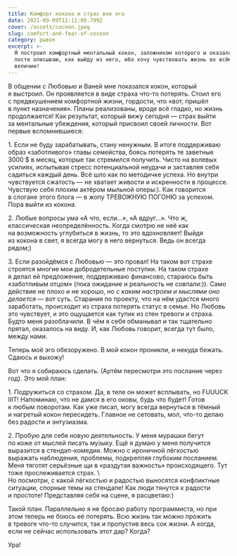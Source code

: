 ```yaml
---
title: Комфорт кокона и страх вне его
date: 2021-09-09T12:11:09.799Z
cover: /assets/cocoon.jpeg
slug: comfort-and-fear-of-cocoon
category: рывок
excerpt: >-
  Я построил комфортный ментальный кокон, заложником которого и оказался. В этом
  посте описываю, как выйду из него, ибо хочу чувствовать жизнь во всём её
  величии!
---
```

<p>В&nbsp;общении с&nbsp;Любовью и&nbsp;Ваней мне показался кокон, который я&nbsp;выстроил. Он&nbsp;проявляется в&nbsp;виде страха <nobr>что-то</nobr> потерять. Стоил его с&nbsp;предвкушением комфортной жизни, гордости, что &laquo;вот, пришёл в&nbsp;пункт назначения&raquo;. Планы реализованы, вроде всё гладко, но&nbsp;жизнь продолжается! Как результат, который вижу сегодня&nbsp;&mdash; страх выйти за&nbsp;ментальные убеждения, который присвоил своей личности. Вот первые вспомнившиеся:</p>
<p>1. Если не&nbsp;буду зарабатывать, стану ненужным. В&nbsp;итоге поддерживаю образ &laquo;заботливого&raquo; главы семейства, боясь потерять те&nbsp;заветные 3000&nbsp;$ в&nbsp;месяц, которые так стремился получить. Чисто на&nbsp;волевых усилиях, испытывая стресс потенциальной неудачи и&nbsp;заставляя себя садиться каждый день. Всё шло как по&nbsp;методичке успеха. Но&nbsp;внутри чувствуется сжатость&nbsp;&mdash; не&nbsp;хватает живости и&nbsp;искренности в&nbsp;процессе. Чувствую себя плохим актёром мыльной оперы:). Как говорится в&nbsp;слогане этого блога&nbsp;&mdash; в&nbsp;жопу ТРЕВОЖНУЮ ПОГОНЮ за&nbsp;успехом. Пора выйти из&nbsp;кокона.</p>
<p>2. Любые вопросы ума &laquo;А&nbsp;что, если&hellip;&raquo;, &laquo;А&nbsp;вдруг&hellip;&raquo;. Что&nbsp;ж, классическая неопределённость. Когда смотрю не&nbsp;неё как на&nbsp;возможность углубиться в&nbsp;жизнь, то&nbsp;это вдохновляет! Выйдя из&nbsp;кокона в&nbsp;свет, я&nbsp;всегда могу в&nbsp;него вернуться. Ведь он&nbsp;всегда рядом;)</p>
<p>3. Если разойдёмся с&nbsp;Любовью&nbsp;&mdash; это провал! На&nbsp;таком вот страхе строятся многие мои добродетельные поступки. На&nbsp;таком страхе я&nbsp;делал ей&nbsp;предложение, поддерживаю финансово, стараюсь быть &laquo;заботливым отцом&raquo; (пока ожидание и&nbsp;реальность не&nbsp;совпали:)). Само действие не&nbsp;плохо и&nbsp;не&nbsp;хорошо, но&nbsp;<i>с&nbsp;каким настроем и&nbsp;мыслями оно делается</i>&nbsp;&mdash; вот суть. Старания по&nbsp;проекту, что на&nbsp;нём удастся много заработать, происходит из&nbsp;страха потерять статус в&nbsp;семье. Но&nbsp;Любовь это чувствует, и&nbsp;это ощущается как тупик из&nbsp;стен тревоги и&nbsp;страха. Будто меня разоблачили. В&nbsp;чём я&nbsp;себя обманывал и&nbsp;так тщательно прятал, оказалось на&nbsp;виду. И, как Любовь говорит, всегда тут было, между нами.</p>
<p>Теперь моё эго обезоружено. В&nbsp;мой кокон проникли, и&nbsp;некуда бежать. Сдаюсь и&nbsp;выхожу!</p>
<p>Вот что я&nbsp;собираюсь сделать. (Артём пересмотри это послание через год). Это мой план:</p>
<p>1. Подружиться со&nbsp;страхом. Да, в&nbsp;теле он&nbsp;может всплывать, но&nbsp;FUUUCK IIIT! Напоминаю, что не&nbsp;дамся в&nbsp;его оковы, будь что будет! Готов к&nbsp;любым поворотам. Как уже писал, могу всегда вернуться в&nbsp;тёмный и&nbsp;нагретый кокон пересидеть. Главное не&nbsp;сетовать, мол, <nobr>что-то</nobr> делаю без радости и&nbsp;энтузиазма.</p>
<p>2. Пробую для себя новую деятельность. У&nbsp;меня мурашки бегут по&nbsp;коже от&nbsp;мыслей писать музыку. Ещё я&nbsp;думаю у&nbsp;меня получится выразится в&nbsp;<nobr>стендап-комедии</nobr>. Можно с&nbsp;ироничной лёгкостью выражать наблюдения, проблемы, подкрепляя глубоким посланием. Меня тяготят серьёзные щи&nbsp;в&nbsp;&laquo;раздутая важность&raquo; происходящего. Тут тоже прослеживается страх. \<br />
Но&nbsp;посмотри, с&nbsp;какой лёгкостью и&nbsp;радостью выносятся конфликтные ситуации, спорные темы на&nbsp;стендапе! Как люди тянутся к&nbsp;радости и&nbsp;простоте! Представляя себя на&nbsp;сцене, я&nbsp;расцветаю:)</p>
<p>Такой план. Параллельно я&nbsp;не&nbsp;бросаю работу программиста, но&nbsp;при этом теперь не&nbsp;боюсь её потерять. Всю жизнь так можно прожить в&nbsp;тревоге <nobr>что-то</nobr> случится, так и&nbsp;пропустив весь сок жизни. А&nbsp;когда, если не&nbsp;сейчас использовать этот дар? Когда? </p>
<p>Ура!</p>
